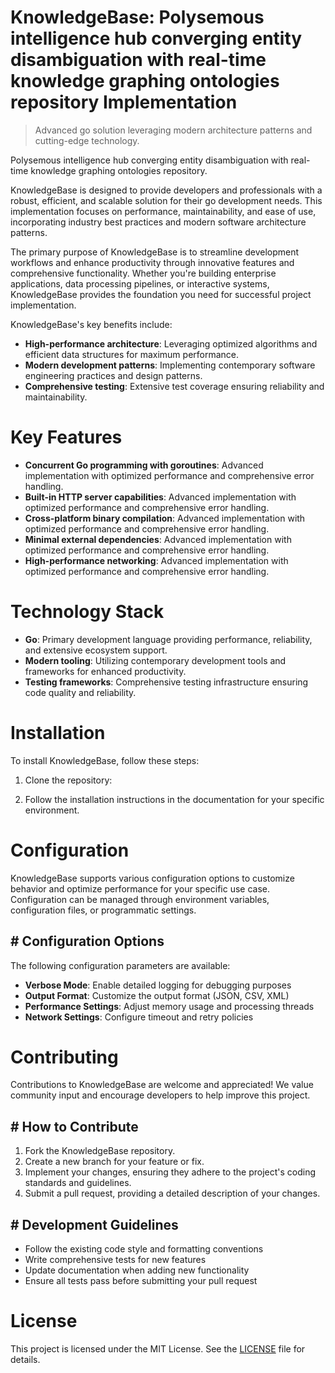 <!-- fallback_KnowledgeBase_20250805054654_26691 -->

# KnowledgeBase: Polysemous intelligence hub converging entity disambiguation with real-time knowledge graphing ontologies repository Implementation
> Advanced go solution leveraging modern architecture patterns and cutting-edge technology.

Polysemous intelligence hub converging entity disambiguation with real-time knowledge graphing ontologies repository.

KnowledgeBase is designed to provide developers and professionals with a robust, efficient, and scalable solution for their go development needs. This implementation focuses on performance, maintainability, and ease of use, incorporating industry best practices and modern software architecture patterns.

The primary purpose of KnowledgeBase is to streamline development workflows and enhance productivity through innovative features and comprehensive functionality. Whether you're building enterprise applications, data processing pipelines, or interactive systems, KnowledgeBase provides the foundation you need for successful project implementation.

KnowledgeBase's key benefits include:

* **High-performance architecture**: Leveraging optimized algorithms and efficient data structures for maximum performance.
* **Modern development patterns**: Implementing contemporary software engineering practices and design patterns.
* **Comprehensive testing**: Extensive test coverage ensuring reliability and maintainability.

# Key Features

* **Concurrent Go programming with goroutines**: Advanced implementation with optimized performance and comprehensive error handling.
* **Built-in HTTP server capabilities**: Advanced implementation with optimized performance and comprehensive error handling.
* **Cross-platform binary compilation**: Advanced implementation with optimized performance and comprehensive error handling.
* **Minimal external dependencies**: Advanced implementation with optimized performance and comprehensive error handling.
* **High-performance networking**: Advanced implementation with optimized performance and comprehensive error handling.

# Technology Stack

* **Go**: Primary development language providing performance, reliability, and extensive ecosystem support.
* **Modern tooling**: Utilizing contemporary development tools and frameworks for enhanced productivity.
* **Testing frameworks**: Comprehensive testing infrastructure ensuring code quality and reliability.

# Installation

To install KnowledgeBase, follow these steps:

1. Clone the repository:


2. Follow the installation instructions in the documentation for your specific environment.

# Configuration

KnowledgeBase supports various configuration options to customize behavior and optimize performance for your specific use case. Configuration can be managed through environment variables, configuration files, or programmatic settings.

## # Configuration Options

The following configuration parameters are available:

* **Verbose Mode**: Enable detailed logging for debugging purposes
* **Output Format**: Customize the output format (JSON, CSV, XML)
* **Performance Settings**: Adjust memory usage and processing threads
* **Network Settings**: Configure timeout and retry policies

# Contributing

Contributions to KnowledgeBase are welcome and appreciated! We value community input and encourage developers to help improve this project.

## # How to Contribute

1. Fork the KnowledgeBase repository.
2. Create a new branch for your feature or fix.
3. Implement your changes, ensuring they adhere to the project's coding standards and guidelines.
4. Submit a pull request, providing a detailed description of your changes.

## # Development Guidelines

* Follow the existing code style and formatting conventions
* Write comprehensive tests for new features
* Update documentation when adding new functionality
* Ensure all tests pass before submitting your pull request

# License

This project is licensed under the MIT License. See the [LICENSE](https://github.com/coralnws/KnowledgeBase/blob/main/LICENSE) file for details.
